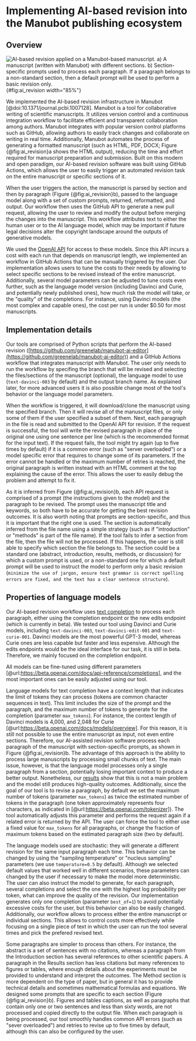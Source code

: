# Implementing AI-based revision into the Manubot publishing ecosystem

## Overview

![
**AI-based revision applied on a Manubot-based manuscript.**
**a)** A manuscript (written with Manubot) with different sections.
**b)** Section-specific prompts used to process each paragraph.
If a paragraph belongs to a non-standard section, then a default prompt will be used to perform a basic revision only.
](images/figure_1.svg "AI-based revision applied on a Manubot manuscript"){#fig:ai_revision width="85%"}

We implemented the AI-based revision infrastructure in Manubot [@doi:10.1371/journal.pcbi.1007128].
Manubot is a tool for collaborative writing of scientific manuscripts.
It utilizes version control and a continuous integration workflow to facilitate efficient and transparent collaboration among authors.
Manubot integrates with popular version control platforms such as GitHub, allowing authors to easily track changes and collaborate on writing in real time.
Additionally, Manubot automates the process of generating a formatted manuscript (such as HTML, PDF, DOCX; Figure {@fig:ai_revision}a shows the HTML output), reducing the time and effort required for manuscript preparation and submission.
Built on this modern and open paradigm, our AI-based revision software was built using GitHub Actions, which allows the user to easily trigger an automated revision task on the entire manuscript or specific sections of it.


When the user triggers the action, the manuscript is parsed by section and then by paragraph (Figure {@fig:ai_revision}b), passed to the language model along with a set of custom prompts, returned, reformatted, and output.
Our workflow then uses the GitHub API to generate a new pull request, allowing the user to review and modify the output before merging the changes into the manuscript.
This workflow attributes text to either the human user or to the AI language model, which may be important if future legal decisions alter the copyright landscape around the outputs of generative models.


We used the [OpenAI API](https://openai.com/api/) for access to these models.
Since this API incurs a cost with each run that depends on manuscript length, we implemented an workflow in GitHub Actions that can be manually triggered by the user.
Our implementation allows users to tune the costs to their needs by allowing to select specific sections to be revised instead of the entire manuscript.
Additionally, several model parameters can be adjusted to tune costs even further, such as the language model version (including Davinci and Curie, and potentially newly published ones), how much risk the model will take, or the "quality" of the completions.
For instance, using Davinci models (the most complex and capable ones), the cost per run is under $0.50 for most manuscripts.


## Implementation details

Our tools are comprised of Python scripts that perform the AI-based revision ([https://github.com/greenelab/manubot-ai-editor](https://github.com/greenelab/manubot-ai-editor)) and a GitHub Actions workflow that integrates manuscript with Manubot.
The user only needs to run the workflow by specifing the branch that will be revised and selecting the files/sections of the manuscript (optional), the language model to use (`text-davinci-003` by default) and the output branch name.
As explained later, for more advanced users it is also possible change most of the tool's behavior or the language model parameters.


When the workflow is triggered, it will download/clone the manuscript using the specified branch.
Then it will revise all of the manuscript files, or only some of them if the user specified a subset of them.
Next, each paragraph in the file is read and submitted to the OpenAI API for revision.
If the request is successful, the tool will write the revised paragraph in place of the original one using one sentence per line (which is the recommended format for the input text).
If the request fails, the tool might try again (up to five times by default) if it is a common error (such as "server overloaded") or a model specific error that requires to change some of its parameters.
If the error cannot be handled or the maximum number of retries is reached, the original paragraph is written instead with an HTML comment at the top explaining the cause of the error.
This allows the user to easily debug the problem and attempt to fix it.


As it is inferred from Figure {@fig:ai_revision}b, each API request is comprised of a prompt (the instructions given to the model) and the paragraph to be revised.
The prompt uses the manuscript title and keywords, so both have to be accurate for getting the best revision outcomes.
It is also worth noting that prompts are section-specific, and thus it is important that the right one is used.
The section is automatically inferred from the file name using a simple strategy (such as if "introduction" or "methods" is part of the file name).
If the tool fails to infer a section from the file, then the file will not be processed.
If this happens, the user is still able to specify which section the file belongs to.
The section could be a standard one (abstract, introduction, results, methods, or discussion) for which a custom prompt is used, or a non-standard one for which a default prompt will be used to instruct the model to perform only a basic revision (`minimize the use of jargon, ensure text grammar is correct spelling errors are fixed, and the text has a clear sentence structure`).
<!--
TODO:
  - make sure the documentation of the workflow mention this section mapping, and also custom sections (using the default prompt)
 -->


## Properties of language models

Our AI-based revision workflow uses [text completion](https://beta.openai.com/docs/guides/completion) to process each paragraph, either using the completion endpoint or the new edits endpoint (which is currently in beta).
We tested our tool using Davinci and Curie models, including `text-davinci-003`, `text-davinci-edit-001` and `text-curie-001`.
Davinci models are the most powerful GPT-3 model, whereas Curie ones are less capable but faster and less expensive.
Although the edits endpoints would be the ideal interface for our task, it is still in beta.
Therefore, we mainly focused on the completion endpoint.
<!-- REMEMBER TO SEND RESULTS TO OPENAI ABOUT THE edits endpoint, they are requesting feedback -->
All models can be fine-tuned using different parameters [@url:https://beta.openai.com/docs/api-reference/completions], and the most important ones can be easily adjusted using our tool.


Language models for text completion have a context length that indicates the limit of tokens they can process (tokens are common character sequences in text).
This limit includes the size of the prompt and the paragraph, and the maximum number of tokens to generate for the completion (parameter `max_tokens`).
For instance, the context length of Davinci models is 4,000, and 2,048 for Curie [@url:https://beta.openai.com/docs/models/overview].
For this reason, it is still not possible to use the entire manuscript as input, not even entire sections.
Therefore, our AI-assisted revision software process each paragraph of the manuscript with section-specific prompts, as shown in Figure {@fig:ai_revision}b.
The advantage of this approach is the ability to process large manuscripts by processing small chunks of text.
The main issue, however, is that the language model processes only a single paragraph from a section, potentially losing important context to produce a better output.
Nonetheless, our [results](#sec:results) show that this is not a main problem and the model still produces high-quality outcomes.
Additionally, since the goal of our tool is to revise a paragraph, by default we set the maximum number of tokens (parameter `max_tokens`) as twice the estimated number of tokens in the paragraph (one token approximately represents four characters, as indicated in [@url:https://beta.openai.com/tokenizer]).
The tool automatically adjusts this parameter and performs the request again if a related error is returned by the API.
The user can force the tool to either use a fixed value for `max_tokens` for all paragraphs, or change the fraction of maximum tokens based on the estimated paragraph size (two by default).


The language models used are stochastic: they will generate a different revision for the same input paragraph each time.
This behavior can be changed by using the "sampling temperature" or "nucleus sampling" parameters (we use `temperature=0.5` by default).
Although we selected default values that worked well in different scenarios, these parameters can changed by the user if necessary to make the model more deterministic.
The user can also instruct the model to generate, for each paragraph, several completions and select the one with the highest log probability per token, what can improve the quality of the revision.
Our implementation generates only one completion (parameter `best_of=1`) to avoid potentially excessive costs for the user, but this behavior can also be easily changed.
Additionally, our workflow allows to process either the entire manuscript or individual sections.
This allows to control costs more effectively while focusing on a single piece of text in which the user can run the tool several times and pick the prefered revised text.


Some paragraphs are simpler to process than others.
For instance, the abstract is a set of sentences with no citations, whereas a paragraph from the Introduction section has several references to other scientific papers.
A paragraph in the Results section has less citations but many references to figures or tables, where enough details about the experiments must be provided to understand and interpret the outcomes.
The Method section is more dependent on the type of paper, but in general it has to provide technical details and sometimes mathematical formulas and equations.
We designed some prompts that are specific to each section (Figure {@fig:ai_revision}b).
Figures and tables captions, as well as paragraphs that contain only one or two sentences and less than sixty words, are not processed and copied directly to the output file.
When each paragraph is being processed, our tool smoothly handles common API errors (such as "sever overloaded") and retries to revise up to five times by default, although this can also be configured by the user.
